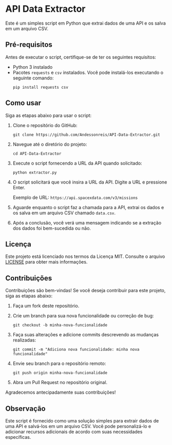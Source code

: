 # API Data Extractor

Este é um simples script em Python que extrai dados de uma API e os salva em um arquivo CSV.

## Pré-requisitos

Antes de executar o script, certifique-se de ter os seguintes requisitos:

- Python 3 instalado
- Pacotes `requests` e `csv` instalados. Você pode instalá-los executando o seguinte comando:
  ```
  pip install requests csv
  ```

## Como usar

Siga as etapas abaixo para usar o script:

1. Clone o repositório do GitHub:
   ```
   git clone https://github.com/Andessonreis/API-Data-Extractor.git
   ```

2. Navegue até o diretório do projeto:
   ```
   cd API-Data-Extractor
   ```

3. Execute o script fornecendo a URL da API quando solicitado:
   ```
   python extractor.py
   ```

4. O script solicitará que você insira a URL da API. Digite a URL e pressione Enter.

   Exemplo de URL: `https://api.spacexdata.com/v3/missions`

5. Aguarde enquanto o script faz a chamada para a API, extrai os dados e os salva em um arquivo CSV chamado `data.csv`.

6. Após a conclusão, você verá uma mensagem indicando se a extração dos dados foi bem-sucedida ou não.

## Licença

Este projeto está licenciado nos termos da Licença MIT. Consulte o arquivo [LICENSE](https://github.com/Andessonreis/API-Data-Extractor/blob/main/LICENSE) para obter mais informações.

## Contribuições

Contribuições são bem-vindas! Se você deseja contribuir para este projeto, siga as etapas abaixo:

1. Faça um fork deste repositório.

2. Crie um branch para sua nova funcionalidade ou correção de bug:
   ```
   git checkout -b minha-nova-funcionalidade
   ```

3. Faça suas alterações e adicione commits descrevendo as mudanças realizadas:
   ```
   git commit -m "Adiciona nova funcionalidade: minha nova funcionalidade"
   ```

4. Envie seu branch para o repositório remoto:
   ```
   git push origin minha-nova-funcionalidade
   ```

5. Abra um Pull Request no repositório original.

Agradecemos antecipadamente suas contribuições!

## Observação

Este script é fornecido como uma solução simples para extrair dados de uma API e salvá-los em um arquivo CSV. Você pode personalizá-lo e adicionar recursos adicionais de acordo com suas necessidades específicas.